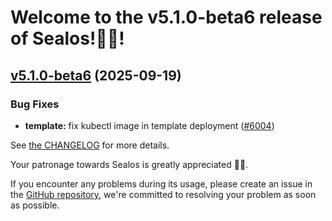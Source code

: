 
# Welcome to the v5.1.0-beta6 release of Sealos!🎉🎉!

<a name="v5.1.0-beta6"></a>
## [v5.1.0-beta6](https://github.com/labring/sealos/compare/v5.1.0-beta5...v5.1.0-beta6) (2025-09-19)

### Bug Fixes

* **template:** fix kubectl image in template deployment ([#6004](https://github.com/labring/sealos/issues/6004))

See [the CHANGELOG](https://github.com/labring/sealos/blob/main/CHANGELOG/CHANGELOG.md) for more details.

Your patronage towards Sealos is greatly appreciated 🎉🎉.

If you encounter any problems during its usage, please create an issue in the [GitHub repository](https://github.com/labring/sealos), we're committed to resolving your problem as soon as possible.
